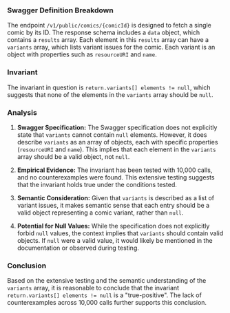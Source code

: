 ### Swagger Definition Breakdown

The endpoint `/v1/public/comics/{comicId}` is designed to fetch a single comic by its ID. The response schema includes a `data` object, which contains a `results` array. Each element in this `results` array can have a `variants` array, which lists variant issues for the comic. Each variant is an object with properties such as `resourceURI` and `name`.

### Invariant

The invariant in question is `return.variants[] elements != null`, which suggests that none of the elements in the `variants` array should be `null`.

### Analysis

1. **Swagger Specification:** The Swagger specification does not explicitly state that `variants` cannot contain `null` elements. However, it does describe `variants` as an array of objects, each with specific properties (`resourceURI` and `name`). This implies that each element in the `variants` array should be a valid object, not `null`.

2. **Empirical Evidence:** The invariant has been tested with 10,000 calls, and no counterexamples were found. This extensive testing suggests that the invariant holds true under the conditions tested.

3. **Semantic Consideration:** Given that `variants` is described as a list of variant issues, it makes semantic sense that each entry should be a valid object representing a comic variant, rather than `null`.

4. **Potential for Null Values:** While the specification does not explicitly forbid `null` values, the context implies that `variants` should contain valid objects. If `null` were a valid value, it would likely be mentioned in the documentation or observed during testing.

### Conclusion

Based on the extensive testing and the semantic understanding of the `variants` array, it is reasonable to conclude that the invariant `return.variants[] elements != null` is a "true-positive". The lack of counterexamples across 10,000 calls further supports this conclusion.
